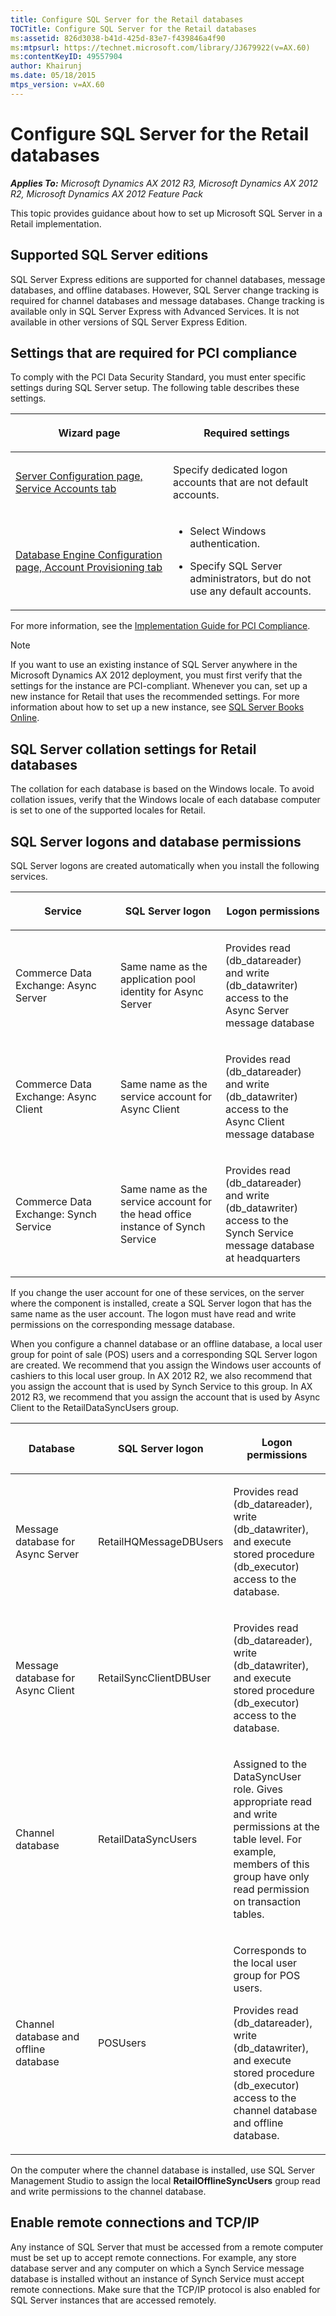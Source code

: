 ```yaml
---
title: Configure SQL Server for the Retail databases
TOCTitle: Configure SQL Server for the Retail databases
ms:assetid: 826d3038-b41d-425d-83e7-f439846a4f90
ms:mtpsurl: https://technet.microsoft.com/library/JJ679922(v=AX.60)
ms:contentKeyID: 49557904
author: Khairunj
ms.date: 05/18/2015
mtps_version: v=AX.60
---
```


# Configure SQL Server for the Retail databases 


_**Applies To:** Microsoft Dynamics AX 2012 R3, Microsoft Dynamics AX 2012 R2, Microsoft Dynamics AX 2012 Feature Pack_

This topic provides guidance about how to set up Microsoft SQL Server in a Retail implementation.

## Supported SQL Server editions

SQL Server Express editions are supported for channel databases, message databases, and offline databases. However, SQL Server change tracking is required for channel databases and message databases. Change tracking is available only in SQL Server Express with Advanced Services. It is not available in other versions of SQL Server Express Edition.

## Settings that are required for PCI compliance

To comply with the PCI Data Security Standard, you must enter specific settings during SQL Server setup. The following table describes these settings.

<table>
<colgroup>
<col style="width: 50%" />
<col style="width: 50%" />
</colgroup>
<thead>
<tr class="header">
<th><p>Wizard page</p></th>
<th><p>Required settings</p></th>
</tr>
</thead>
<tbody>
<tr class="odd">
<td><p><a href="http://msdn.microsoft.com/en-us/library/cc281953.aspx">Server Configuration page, Service Accounts tab</a></p></td>
<td><p>Specify dedicated logon accounts that are not default accounts.</p></td>
</tr>
<tr class="even">
<td><p><a href="http://msdn.microsoft.com/en-us/library/cc281849.aspx">Database Engine Configuration page, Account Provisioning tab</a></p></td>
<td><ul>
<li><p>Select Windows authentication.</p></li>
<li><p>Specify SQL Server administrators, but do not use any default accounts.</p></li>
</ul></td>
</tr>
</tbody>
</table>


For more information, see the [Implementation Guide for PCI Compliance](http://go.microsoft.com/fwlink/?linkid=237283).


> [!NOTE]
> <P>If you want to use an existing instance of SQL Server anywhere in the Microsoft Dynamics AX 2012 deployment, you must first verify that the settings for the instance are PCI-compliant. Whenever you can, set up a new instance for Retail that uses the recommended settings. For more information about how to set up a new instance, see <A href="http://msdn.microsoft.com/en-us/library/ms130214.aspx">SQL&nbsp;Server Books Online</A>.</P>



## SQL Server collation settings for Retail databases

The collation for each database is based on the Windows locale. To avoid collation issues, verify that the Windows locale of each database computer is set to one of the supported locales for Retail.

## SQL Server logons and database permissions

SQL Server logons are created automatically when you install the following services.

<table>
<colgroup>
<col style="width: 33%" />
<col style="width: 33%" />
<col style="width: 33%" />
</colgroup>
<thead>
<tr class="header">
<th><p>Service</p></th>
<th><p>SQL Server logon</p></th>
<th><p>Logon permissions</p></th>
</tr>
</thead>
<tbody>
<tr class="odd">
<td><p>Commerce Data Exchange: Async Server</p></td>
<td><p>Same name as the application pool identity for Async Server</p></td>
<td><p>Provides read (db_datareader) and write (db_datawriter) access to the Async Server message database</p></td>
</tr>
<tr class="even">
<td><p>Commerce Data Exchange: Async Client</p></td>
<td><p>Same name as the service account for Async Client</p></td>
<td><p>Provides read (db_datareader) and write (db_datawriter) access to the Async Client message database</p></td>
</tr>
<tr class="odd">
<td><p>Commerce Data Exchange: Synch Service</p></td>
<td><p>Same name as the service account for the head office instance of Synch Service</p></td>
<td><p>Provides read (db_datareader) and write (db_datawriter) access to the Synch Service message database at headquarters</p></td>
</tr>
</tbody>
</table>


If you change the user account for one of these services, on the server where the component is installed, create a SQL Server logon that has the same name as the user account. The logon must have read and write permissions on the corresponding message database.

When you configure a channel database or an offline database, a local user group for point of sale (POS) users and a corresponding SQL Server logon are created. We recommend that you assign the Windows user accounts of cashiers to this local user group. In AX 2012 R2, we also recommend that you assign the account that is used by Synch Service to this group. In AX 2012 R3, we recommend that you assign the account that is used by Async Client to the RetailDataSyncUsers group.

<table>
<colgroup>
<col style="width: 33%" />
<col style="width: 33%" />
<col style="width: 33%" />
</colgroup>
<thead>
<tr class="header">
<th><p>Database</p></th>
<th><p>SQL Server logon</p></th>
<th><p>Logon permissions</p></th>
</tr>
</thead>
<tbody>
<tr class="odd">
<td><p>Message database for Async Server</p></td>
<td><p>RetailHQMessageDBUsers</p></td>
<td><p>Provides read (db_datareader), write (db_datawriter), and execute stored procedure (db_executor) access to the database.</p></td>
</tr>
<tr class="even">
<td><p>Message database for Async Client</p></td>
<td><p>RetailSyncClientDBUser</p></td>
<td><p>Provides read (db_datareader), write (db_datawriter), and execute stored procedure (db_executor) access to the database.</p></td>
</tr>
<tr class="odd">
<td><p>Channel database</p></td>
<td><p>RetailDataSyncUsers</p></td>
<td><p>Assigned to the DataSyncUser role. Gives appropriate read and write permissions at the table level. For example, members of this group have only read permission on transaction tables.</p></td>
</tr>
<tr class="even">
<td><p>Channel database and offline database</p></td>
<td><p>POSUsers</p></td>
<td><p>Corresponds to the local user group for POS users.</p>
<p>Provides read (db_datareader), write (db_datawriter), and execute stored procedure (db_executor) access to the channel database and offline database.</p></td>
</tr>
</tbody>
</table>


On the computer where the channel database is installed, use SQL Server Management Studio to assign the local **RetailOfflineSyncUsers** group read and write permissions to the channel database.

## Enable remote connections and TCP/IP

Any instance of SQL Server that must be accessed from a remote computer must be set up to accept remote connections. For example, any store database server and any computer on which a Synch Service message database is installed without an instance of Synch Service must accept remote connections. Make sure that the TCP/IP protocol is also enabled for SQL Server instances that are accessed remotely.

  


